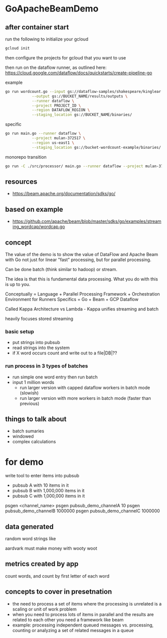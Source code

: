 # GoApacheBeamDemo

## after container start

run the following to initialize your gcloud

```bash
gcloud init
```

then configure the projects for gcloud that you want to use

then run on the dataflow runner, as outlined here: https://cloud.google.com/dataflow/docs/quickstarts/create-pipeline-go

example
```bash
go run wordcount.go --input gs://dataflow-samples/shakespeare/kinglear.txt \
            --output gs://BUCKET_NAME/results/outputs \
            --runner dataflow \
            --project PROJECT_ID \
            --region DATAFLOW_REGION \
            --staging_location gs://BUCKET_NAME/binaries/
```

specific

```bash
go run main.go --runner dataflow \
            --project mulan-372517 \
            --region us-east1 \
            --staging_location gs://bucket-wordcount-example/binaries/
```

monorepo transition

```bash
go run -C ./src/processor/ main.go --runner dataflow --project mulan-372517 --region us-east1 --staging_location gs://bucket-wordcount-example/binaries/ --async
```

## resources

* https://beam.apache.org/documentation/sdks/go/

## based on example

* https://github.com/apache/beam/blob/master/sdks/go/examples/streaming_wordcap/wordcap.go

## concept

The value of the demo is to show the value of DataFlow and Apache Beam with Go not just for linear "fast" processing, but for parallel processing.

Can be done batch (think similar to hadoop) or stream.

The idea is that this is fundamental data processing. What you do with this is up to you.

Conceptually = Language + Parallel Processing Framework + Orchestration Environment for Runners
Specifics = Go + Beam + GCP Dataflow

Called Kappa Architecture vs Lambda - Kappa unifies streaming and batch

heavily focuses stored streaming

### basic setup

* put strings into pubsub
* read strings into the system
* if X word occurs count and write out to a file|DB|??

### run process in 3 types of batches
* run simple one word entry then run batch
* input 1 million words
  * run larger version with capped dataflow workers in batch mode (slowish)
  * run larger version with more workers in batch mode (faster than previous)

## things to talk about

* batch sumaries
* windowed
* complex calculations

# for demo

write tool to enter items into pubsub

* pubsub A with 10 items in it
* pubsub B with 1,000,000 items in it
* pubsub C with 1,000,000 items in it

psgen <channel_name> <count>
psgen pubsub_demo_channelA 10
psgen pubsub_demo_channelB 1000000
psgen pubsub_demo_channelC 1000000

## data generated

random word strings like

aardvark must make money with wooty woot

## metrics created by app

count words, and count by first letter of each word

## concepts to cover in presetnation

* the need to process a set of items where the processing is unrelated is a scaling or unit of work problem
* when you need to process lots of items in parallel and the results are related to each other you need a framework like beam
* example: processing independent queued messages vs. processing, counting or analyzing a set of related messages in a queue


